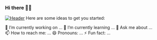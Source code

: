 ### Hi there 👋🏽


[![Header](https://github.com/cleverttech.github.io/Cleverttech/<OWNER>/<OWNER>/readme_header.png "Header")](https://cleverttech.com/)
Here are some ideas to get you started:

🔭 I’m currently working on ...
🌱 I’m currently learning ...
💬 Ask me about ...
📫 How to reach me: ...
😄 Pronouns: ...
⚡ Fun fact: ...

